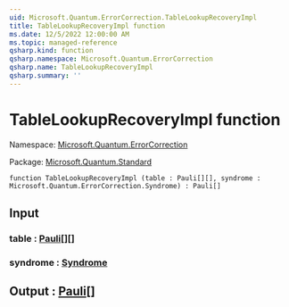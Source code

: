 ```yaml
---
uid: Microsoft.Quantum.ErrorCorrection.TableLookupRecoveryImpl
title: TableLookupRecoveryImpl function
ms.date: 12/5/2022 12:00:00 AM
ms.topic: managed-reference
qsharp.kind: function
qsharp.namespace: Microsoft.Quantum.ErrorCorrection
qsharp.name: TableLookupRecoveryImpl
qsharp.summary: ''
---
```


# TableLookupRecoveryImpl function

Namespace: [Microsoft.Quantum.ErrorCorrection](xref:Microsoft.Quantum.ErrorCorrection)

Package: [Microsoft.Quantum.Standard](https://nuget.org/packages/Microsoft.Quantum.Standard)




```qsharp
function TableLookupRecoveryImpl (table : Pauli[][], syndrome : Microsoft.Quantum.ErrorCorrection.Syndrome) : Pauli[]
```


## Input

### table : [Pauli](xref:microsoft.quantum.qsharp.valueliterals#pauli-literals)[][]




### syndrome : [Syndrome](xref:Microsoft.Quantum.ErrorCorrection.Syndrome)





## Output : [Pauli](xref:microsoft.quantum.qsharp.valueliterals#pauli-literals)[]


